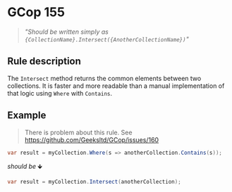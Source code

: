 ﻿# GCop 155

> *"Should be written simply as `{CollectionName}.Intersect({AnotherCollectionName})`"*

## Rule description

The `Intersect` method returns the common elements between two collections. It is faster and more readable than a manual implementation of that logic using `Where` with `Contains`.

## Example
>There is problem about this rule. See https://github.com/Geeksltd/GCop/issues/160
```csharp
var result = myCollection.Where(s => anotherCollection.Contains(s));
```

*should be* 🡻

```csharp
var result = myCollection.Intersect(anotherCollection);
```
